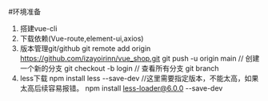 #环境准备
1. 搭建vue-cli
2. 下载依赖(Vue-route,element-ui,axios)
3. 版本管理git/github
    git remote add origin https://github.com/izayoirinn/vue_shop.git
    git push -u origin main
    // 创建一个新的分支
    git checkout -b login
    // 查看所有分支
    git branch
4. less下载
    npm install less --save-dev
    //这里需要指定版本，不能太高，如果太高后续容易报错。
    npm install less-loader@6.0.0 --save-dev